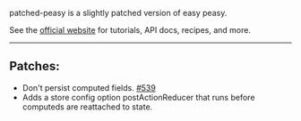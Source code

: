 patched-peasy is a slightly patched version of easy peasy. 

See the [official website](https://easy-peasy.now.sh) for tutorials, API docs, recipes, and more.



---
## Patches:
* Don't persist computed fields. [#539](https://github.com/ctrlplusb/easy-peasy/issues/539)
* Adds a store config option postActionReducer that runs before computeds are reattached to state.